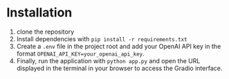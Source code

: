 # Installation

1. clone the repository
2. Install dependencies with `pip install -r requirements.txt`
3. Create a `.env` file in the project root and add your OpenAI API key in the format `OPENAI_API_KEY=your_openai_api_key`.
4. Finally, run the application with `python app.py` and open the URL displayed in the terminal in your browser to access the Gradio interface.
